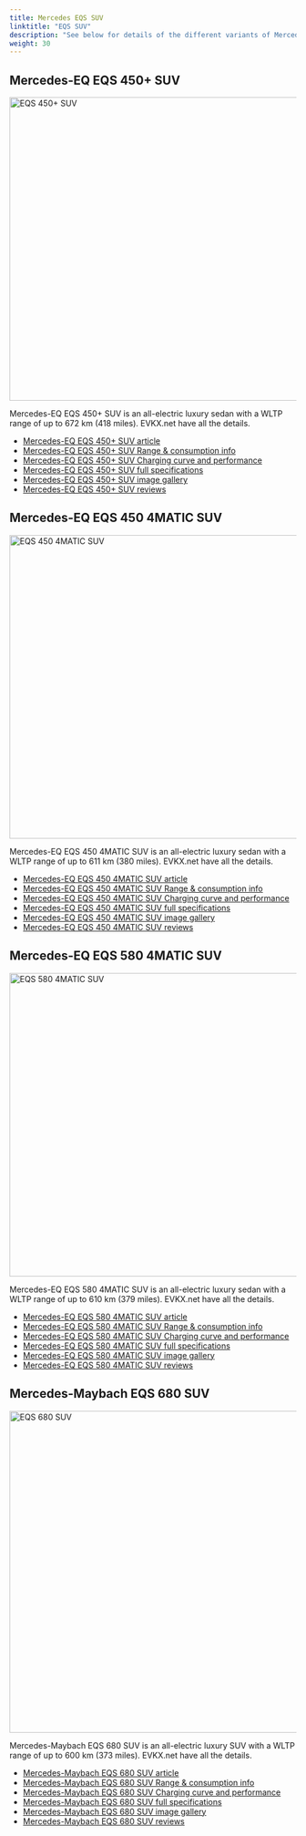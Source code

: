 ```yaml
---
title: Mercedes EQS SUV
linktitle: "EQS SUV"
description: "See below for details of the different variants of Mercedes EQS SUV"
weight: 30
---
```

## Mercedes-EQ EQS 450+ SUV

<a href="/models/mercedes/eqs_suv/eqs_450plus_suv/"><img src="https://media.evkx.net/multimedia/models/mercedes/eqs_suv/eqs_450plus_suv/main_1_st.jpg" width="800" height="533" alt="EQS 450+ SUV" ></a>

Mercedes-EQ EQS 450+ SUV is an all-electric luxury sedan with a WLTP range of up to 672 km (418 miles). EVKX.net have all the details. 

- [Mercedes-EQ EQS 450+ SUV article](/models/mercedes/eqs_suv/eqs_450plus_suv/)
- [Mercedes-EQ EQS 450+ SUV Range & consumption info](/models/mercedes/eqs_suv/eqs_450plus_suv//rangeandconsumption)
- [Mercedes-EQ EQS 450+ SUV Charging curve and performance](/models/mercedes/eqs_suv/eqs_450plus_suv//chargingcurve)
- [Mercedes-EQ EQS 450+ SUV full specifications](/models/mercedes/eqs_suv/eqs_450plus_suv//specifications)
- [Mercedes-EQ EQS 450+ SUV image gallery](/models/mercedes/eqs_suv/eqs_450plus_suv//gallery)
- [Mercedes-EQ EQS 450+ SUV reviews](/models/mercedes/eqs_suv/eqs_450plus_suv//reviews)

## Mercedes-EQ EQS 450 4MATIC SUV

<a href="/models/mercedes/eqs_suv/eqs_450_4matic_suv/"><img src="https://media.evkx.net/multimedia/models/mercedes/eqs_suv/eqs_450_4matic_suv/main_1_st.jpg" width="800" height="533" alt="EQS 450 4MATIC SUV" ></a>

Mercedes-EQ EQS 450 4MATIC SUV is an all-electric luxury sedan with a WLTP range of up to 611 km (380 miles). EVKX.net have all the details. 

- [Mercedes-EQ EQS 450 4MATIC SUV article](/models/mercedes/eqs_suv/eqs_450_4matic_suv/)
- [Mercedes-EQ EQS 450 4MATIC SUV Range & consumption info](/models/mercedes/eqs_suv/eqs_450_4matic_suv//rangeandconsumption)
- [Mercedes-EQ EQS 450 4MATIC SUV Charging curve and performance](/models/mercedes/eqs_suv/eqs_450_4matic_suv//chargingcurve)
- [Mercedes-EQ EQS 450 4MATIC SUV full specifications](/models/mercedes/eqs_suv/eqs_450_4matic_suv//specifications)
- [Mercedes-EQ EQS 450 4MATIC SUV image gallery](/models/mercedes/eqs_suv/eqs_450_4matic_suv//gallery)
- [Mercedes-EQ EQS 450 4MATIC SUV reviews](/models/mercedes/eqs_suv/eqs_450_4matic_suv//reviews)

## Mercedes-EQ EQS 580 4MATIC SUV

<a href="/models/mercedes/eqs_suv/eqs_580_4matic_suv/"><img src="https://media.evkx.net/multimedia/models/mercedes/eqs_suv/eqs_580_4matic_suv/main_1_st.jpg" width="800" height="533" alt="EQS 580 4MATIC SUV" ></a>

Mercedes-EQ EQS 580 4MATIC SUV is an all-electric luxury sedan with a WLTP range of up to 610 km (379 miles). EVKX.net have all the details. 

- [Mercedes-EQ EQS 580 4MATIC SUV article](/models/mercedes/eqs_suv/eqs_580_4matic_suv/)
- [Mercedes-EQ EQS 580 4MATIC SUV Range & consumption info](/models/mercedes/eqs_suv/eqs_580_4matic_suv//rangeandconsumption)
- [Mercedes-EQ EQS 580 4MATIC SUV Charging curve and performance](/models/mercedes/eqs_suv/eqs_580_4matic_suv//chargingcurve)
- [Mercedes-EQ EQS 580 4MATIC SUV full specifications](/models/mercedes/eqs_suv/eqs_580_4matic_suv//specifications)
- [Mercedes-EQ EQS 580 4MATIC SUV image gallery](/models/mercedes/eqs_suv/eqs_580_4matic_suv//gallery)
- [Mercedes-EQ EQS 580 4MATIC SUV reviews](/models/mercedes/eqs_suv/eqs_580_4matic_suv//reviews)

## Mercedes-Maybach EQS 680 SUV

<a href="/models/mercedes/eqs_suv/eqs_680_suv/"><img src="https://media.evkx.net/multimedia/models/mercedes/eqs_suv/eqs_680_suv/main_1_st.jpg" width="800" height="565" alt="EQS 680 SUV" ></a>

Mercedes-Maybach EQS 680 SUV is an all-electric luxury SUV with a WLTP range of up to 600 km (373 miles). EVKX.net have all the details. 

- [Mercedes-Maybach EQS 680 SUV article](/models/mercedes/eqs_suv/eqs_680_suv/)
- [Mercedes-Maybach EQS 680 SUV Range & consumption info](/models/mercedes/eqs_suv/eqs_680_suv//rangeandconsumption)
- [Mercedes-Maybach EQS 680 SUV Charging curve and performance](/models/mercedes/eqs_suv/eqs_680_suv//chargingcurve)
- [Mercedes-Maybach EQS 680 SUV full specifications](/models/mercedes/eqs_suv/eqs_680_suv//specifications)
- [Mercedes-Maybach EQS 680 SUV image gallery](/models/mercedes/eqs_suv/eqs_680_suv//gallery)
- [Mercedes-Maybach EQS 680 SUV reviews](/models/mercedes/eqs_suv/eqs_680_suv//reviews)

